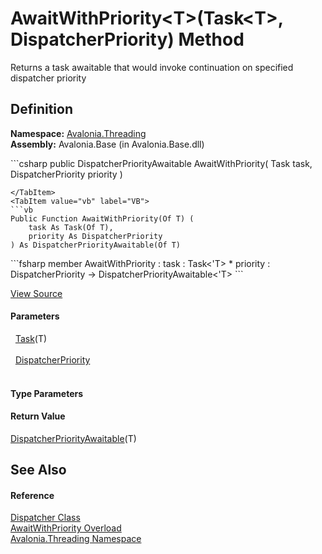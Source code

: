 # AwaitWithPriority&lt;T&gt;(Task&lt;T&gt;, DispatcherPriority) Method


Returns a task awaitable that would invoke continuation on specified dispatcher priority



## Definition
**Namespace:** <a href="N_Avalonia_Threading">Avalonia.Threading</a>  
**Assembly:** Avalonia.Base (in Avalonia.Base.dll)

<Tabs groupId="api-code-preview">
<TabItem value="csharp" label="C#">
```csharp
public DispatcherPriorityAwaitable<T> AwaitWithPriority<T>(
	Task<T> task,
	DispatcherPriority priority
)

```
</TabItem>
<TabItem value="vb" label="VB">
```vb
Public Function AwaitWithPriority(Of T) ( 
	task As Task(Of T),
	priority As DispatcherPriority
) As DispatcherPriorityAwaitable(Of T)
```
</TabItem>
<TabItem value="fsharp" label="F#">
```fsharp
member AwaitWithPriority : 
        task : Task<'T> * 
        priority : DispatcherPriority -> DispatcherPriorityAwaitable<'T> 
```
</TabItem>
</Tabs>



<a href="https://github.com/AvaloniaUI/Avalonia/tree/master/src/Avalonia.Base/Threading/Dispatcher.Invoke.cs#L673" title="View the source code">View Source</a>



#### Parameters
<dl><dt>  <a href="https://learn.microsoft.com/dotnet/api/system.threading.tasks.task-1" target="_blank" rel="noopener noreferrer">Task</a>(T)</dt><dd> </dd><dt>  <a href="T_Avalonia_Threading_DispatcherPriority">DispatcherPriority</a></dt><dd> </dd></dl>

#### Type Parameters
<dl><dt /><dd /></dl>

#### Return Value
<a href="T_Avalonia_Threading_DispatcherPriorityAwaitable_1">DispatcherPriorityAwaitable</a>(T)

## See Also


#### Reference
<a href="T_Avalonia_Threading_Dispatcher">Dispatcher Class</a>  
<a href="Overload_Avalonia_Threading_Dispatcher_AwaitWithPriority">AwaitWithPriority Overload</a>  
<a href="N_Avalonia_Threading">Avalonia.Threading Namespace</a>  

